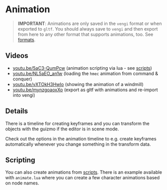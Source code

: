 # Animation

> **IMPORTANT**: Animations are only saved in the `vengi` format or when exported to `gltf`. You should always save to `vengi` and then export from here to any other format that supports animations, too. See [formats](../Formats.md).

## Videos

* [youtu.be/5aC3-QumPcw](https://youtu.be/5aC3-QumPcw) (animation scripting via lua - see [scripts](../LUAScript.md))
* [youtu.be/NL5aEO_an1w](https://youtu.be/NL5aEO_an1w) (loading the `hmec` animation from command & conquer)
* [youtu.be/vXTOkH3HwIo](https://youtu.be/vXTOkH3HwIo) (showing the animation of a windmill)
* [youtu.be/mynzgoaoxXo](https://youtu.be/mynzgoaoxXo) (export as gltf with animations and re-import into vengi)

## Details

There is a timeline for creating keyframes and you can transform the objects with the guizmo if the editor is in scene mode.

Check out the options in the animation timeline to e.g. create keyframes automatically whenever you change something in the transform data.

## Scripting

You can also create animations from [scripts](../LUAScript.md). There is an example available with `animate.lua` where you can create a few character animations based on node names.
